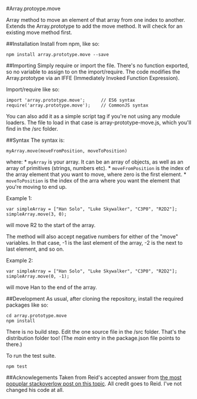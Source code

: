 #Array.protoype.move

Array method to move an element of that array from one index to another.  Extends the Array.prototype to add the move method.  It will check for an existing move method first.


##Installation
Install from npm, like so:

    npm install array.prototype.move --save


##Importing
Simply require or import the file.  There's no function exported, so no variable to assign to on the import/require.  The code modifies the Array.prototype via an IFFE (Immediately Invoked Function Expression).

Import/require like so:

    import 'array.prototype.move';   	// ES6 syntax
    require('array.prototype.move');	// CommonJS syntax

You can also add it as a simple script tag if you're not using any module loaders.  The file to load in that case is array-prototype-move.js, which you'll find in the /src folder.

##Syntax
The syntax is:

    myArray.move(moveFromPosition, moveToPosition)

where:
	* `myArray` is your array.  It can be an array of objects, as well as an array of primitives (strings, numbers etc).
	* `moveFromPosition` is the index of the array element that you want to move, where zero is the first element.
	* `moveToPosition` is the index of the arra where you want the element that you're moving to end up.

Example 1:

    var simpleArray = ["Han Solo", "Luke Skywalker", "C3P0", "R2D2"];
    simpleArray.move(3, 0);

will move R2 to the start of the array.

The method will also accept negative numbers for either of the "move" variables.  In that case, -1 is the last element of the array, -2 is the next to last element, and so on.

Example 2:

    var simpleArray = ["Han Solo", "Luke Skywalker", "C3P0", "R2D2"];
    simpleArray.move(0, -1);

will move Han to the end of the array.


##Development
As usual, after cloning the repository, install the required packages like so:

    cd array.prototype.move
    npm install

There is no build step.  Edit the one source file in the /src folder.  That's the distribution folder too!  (The *main* entry in the package.json file points to there.)

To run the test suite.

    npm test


##Acknowlegements
Taken from Reid's accepted answer from [the most popuplar stackoverlow post on this topic](http://stackoverflow.com/questions/5306680/move-an-array-element-from-one-array-position-to-another).  All credit goes to Reid.  I've not changed his code at all.

